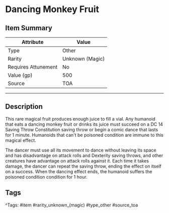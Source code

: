 # Dancing Monkey Fruit

## Item Summary

| Attribute            | Value                        |
|----------------------|------------------------------|
| Type                 | Other |
| Rarity               | Unknown (Magic)             |
| Requires Attunement  | No                |
| Value (gp)           | 500    |
| Source               | TOA |

---

## Description

This rare magical fruit produces enough juice to fill a vial. Any humanoid that eats a dancing monkey fruit or drinks its juice must succeed on a DC 14 Saving Throw Constitution saving throw or begin a comic dance that lasts for 1 minute. Humanoids that can't be poisoned condition are immune to this magical effect.

The dancer must use all its movement to dance without leaving its space and has disadvantage on attack rolls and Dexterity saving throws, and other creatures have advantage on attack rolls against it. Each time it takes damage, the dancer can repeat the saving throw, ending the effect on itself on a success. When the dancing effect ends, the humanoid suffers the poisoned condition condition for 1 hour.

## Tags

^Tags: #item #rarity_unknown_(magic) #type_other #source_toa